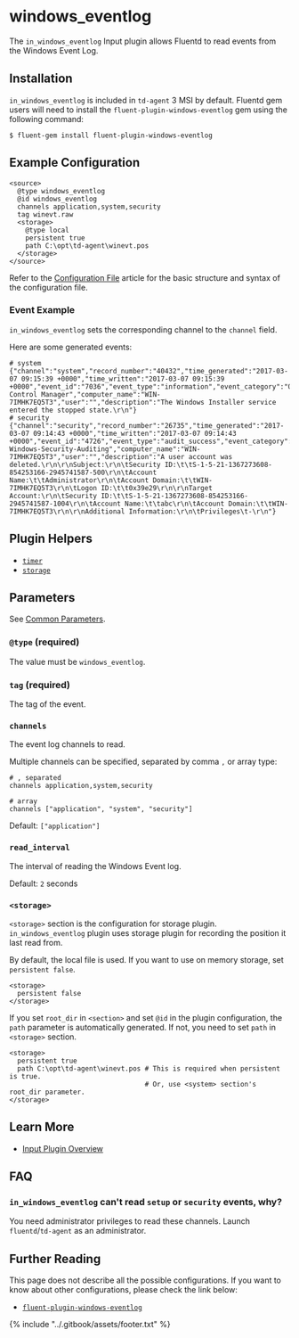 # windows\_eventlog

The `in_windows_eventlog` Input plugin allows Fluentd to read events from the Windows Event Log.

## Installation

`in_windows_eventlog` is included in `td-agent` 3 MSI by default. Fluentd gem users will need to install the `fluent-plugin-windows-eventlog` gem using the following command:

```text
$ fluent-gem install fluent-plugin-windows-eventlog
```

## Example Configuration

```text
<source>
  @type windows_eventlog
  @id windows_eventlog
  channels application,system,security
  tag winevt.raw
  <storage>
    @type local
    persistent true
    path C:\opt\td-agent\winevt.pos
  </storage>
</source>
```

Refer to the [Configuration File](../configuration/config-file.md) article for the basic structure and syntax of the configuration file.

### Event Example

`in_windows_eventlog` sets the corresponding channel to the `channel` field.

Here are some generated events:

```text
# system
{"channel":"system","record_number":"40432","time_generated":"2017-03-07 09:15:39 +0000","time_written":"2017-03-07 09:15:39 +0000","event_id":"7036","event_type":"information","event_category":"0","source_name":"Service Control Manager","computer_name":"WIN-7IMHK7EQ5T3","user":"","description":"The Windows Installer service entered the stopped state.\r\n"}
# security
{"channel":"security","record_number":"26735","time_generated":"2017-03-07 09:14:43 +0000","time_written":"2017-03-07 09:14:43 +0000","event_id":"4726","event_type":"audit_success","event_category":"13824","source_name":"Microsoft-Windows-Security-Auditing","computer_name":"WIN-7IMHK7EQ5T3","user":"","description":"A user account was deleted.\r\n\r\nSubject:\r\n\tSecurity ID:\t\tS-1-5-21-1367273608-854253166-2945741587-500\r\n\tAccount Name:\t\tAdministrator\r\n\tAccount Domain:\t\tWIN-7IMHK7EQ5T3\r\n\tLogon ID:\t\t0x39e29\r\n\r\nTarget Account:\r\n\tSecurity ID:\t\tS-1-5-21-1367273608-854253166-2945741587-1004\r\n\tAccount Name:\t\tabc\r\n\tAccount Domain:\t\tWIN-7IMHK7EQ5T3\r\n\r\nAdditional Information:\r\n\tPrivileges\t-\r\n"}
```

## Plugin Helpers

* [`timer`](../plugin-helper-overview/api-plugin-helper-timer.md)
* [`storage`](../plugin-helper-overview/api-plugin-helper-storage.md)

## Parameters

See [Common Parameters](../configuration/plugin-common-parameters.md).

### `@type` \(required\)

The value must be `windows_eventlog`.

### `tag` \(required\)

The tag of the event.

### `channels`

The event log channels to read.

Multiple channels can be specified, separated by comma `,` or array type:

```text
# , separated
channels application,system,security

# array
channels ["application", "system", "security"]
```

Default: `["application"]`

### `read_interval`

The interval of reading the Windows Event log.

Default: `2` seconds

### `<storage>`

`<storage>` section is the configuration for storage plugin. `in_windows_eventlog` plugin uses storage plugin for recording the position it last read from.

By default, the local file is used. If you want to use on memory storage, set `persistent false`.

```text
<storage>
  persistent false
</storage>
```

If you set `root_dir` in `<section>` and set `@id` in the plugin configuration, the `path` parameter is automatically generated. If not, you need to set `path` in `<storage>` section.

```text
<storage>
  persistent true
  path C:\opt\td-agent\winevt.pos # This is required when persistent is true.
                                  # Or, use <system> section's root_dir parameter.      
</storage>
```

## Learn More

* [Input Plugin Overview](./)

## FAQ

### `in_windows_eventlog` can't read `setup` or `security` events, why?

You need administrator privileges to read these channels. Launch `fluentd`/`td-agent` as an administrator.

## Further Reading

This page does not describe all the possible configurations. If you want to know about other configurations, please check the link below:

* [`fluent-plugin-windows-eventlog`](https://github.com/fluent/fluent-plugin-windows-eventlog)

{% include "../.gitbook/assets/footer.txt" %}
